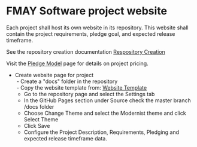 # FMAY Software project website  

Each project shall host its own website in its repository.  This website shall contain the project requirements, pledge goal, and expected release timeframe.  

See the repository creation documentation <a id="Repository creation"></a>[Respository Creation](https://github.com/FMAY-Software/Documentation/blob/master/Procedures/Projects/Setup/Repository/Creation.md)  

Visit the <a id="Pledging Model"></a>[Pledge Model](https://fmaysoftware.wordpress.com/pledging-model/) page for details on project pricing.  

- Create website page for project  
  - Create a "docs" folder in the repository  
  - Copy the website template from: <a id="Website Template"></a>[Website Template](https://github.com/FMAY-Software/Documentation/tree/master/docs)  
  - Go to the repository page and select the Settings tab  
  - In the GitHub Pages section under Source check the master branch /docs folder   
  - Choose Change Theme and select the Modernist theme and click Select Theme  
  - Click Save
  - Configure the Project Description, Requirements, Pledging and expected release timeframe data.  
